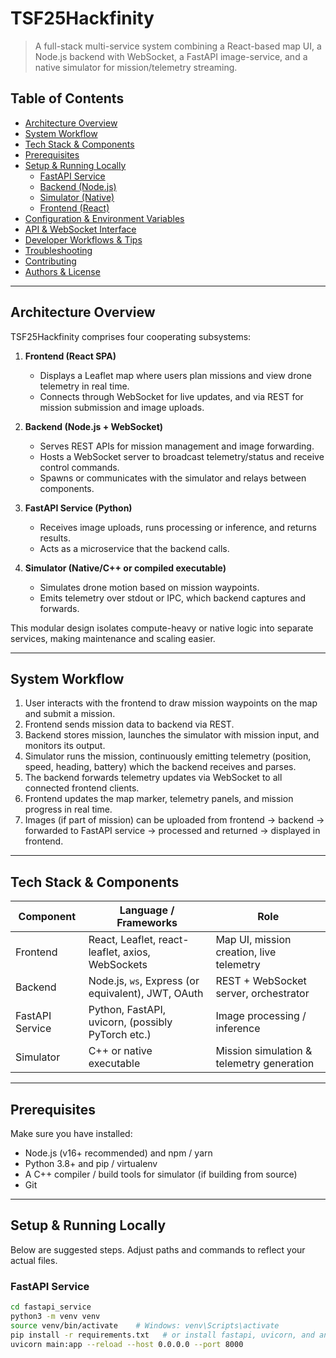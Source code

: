 # TSF25Hackfinity

> A full-stack multi-service system combining a React-based map UI, a Node.js backend with WebSocket, a FastAPI image-service, and a native simulator for mission/telemetry streaming.

## Table of Contents

- [Architecture Overview](#architecture-overview)  
- [System Workflow](#system-workflow)  
- [Tech Stack & Components](#tech-stack--components)  
- [Prerequisites](#prerequisites)  
- [Setup & Running Locally](#setup--running-locally)  
  - [FastAPI Service](#fastapi-service)  
  - [Backend (Node.js)](#backend-nodejs)  
  - [Simulator (Native)](#simulator-native)  
  - [Frontend (React)](#frontend-react)  
- [Configuration & Environment Variables](#configuration--environment-variables)  
- [API & WebSocket Interface](#api--websocket-interface)  
- [Developer Workflows & Tips](#developer-workflows--tips)  
- [Troubleshooting](#troubleshooting)  
- [Contributing](#contributing)  
- [Authors & License](#authors--license)

---

## Architecture Overview

TSF25Hackfinity comprises four cooperating subsystems:

1. **Frontend (React SPA)**  
   - Displays a Leaflet map where users plan missions and view drone telemetry in real time.  
   - Connects through WebSocket for live updates, and via REST for mission submission and image uploads.

2. **Backend (Node.js + WebSocket)**  
   - Serves REST APIs for mission management and image forwarding.  
   - Hosts a WebSocket server to broadcast telemetry/status and receive control commands.  
   - Spawns or communicates with the simulator and relays between components.

3. **FastAPI Service (Python)**  
   - Receives image uploads, runs processing or inference, and returns results.  
   - Acts as a microservice that the backend calls.

4. **Simulator (Native/C++ or compiled executable)**  
   - Simulates drone motion based on mission waypoints.  
   - Emits telemetry over stdout or IPC, which backend captures and forwards.

This modular design isolates compute-heavy or native logic into separate services, making maintenance and scaling easier.

---

## System Workflow

1. User interacts with the frontend to draw mission waypoints on the map and submit a mission.
2. Frontend sends mission data to backend via REST.
3. Backend stores mission, launches the simulator with mission input, and monitors its output.
4. Simulator runs the mission, continuously emitting telemetry (position, speed, heading, battery) which the backend receives and parses.
5. The backend forwards telemetry updates via WebSocket to all connected frontend clients.
6. Frontend updates the map marker, telemetry panels, and mission progress in real time.
7. Images (if part of mission) can be uploaded from frontend → backend → forwarded to FastAPI service → processed and returned → displayed in frontend.

---

## Tech Stack & Components

| Component        | Language / Frameworks                          | Role |
|------------------|-----------------------------------------------|------|
| Frontend         | React, Leaflet, react-leaflet, axios, WebSockets | Map UI, mission creation, live telemetry |
| Backend          | Node.js, `ws`, Express (or equivalent), JWT, OAuth | REST + WebSocket server, orchestrator |
| FastAPI Service  | Python, FastAPI, uvicorn, (possibly PyTorch etc.) | Image processing / inference |
| Simulator        | C++ or native executable                       | Mission simulation & telemetry generation |

---

## Prerequisites

Make sure you have installed:

- Node.js (v16+ recommended) and npm / yarn  
- Python 3.8+ and pip / virtualenv  
- A C++ compiler / build tools for simulator (if building from source)  
- Git  

---

## Setup & Running Locally

Below are suggested steps. Adjust paths and commands to reflect your actual files.

### FastAPI Service

```bash
cd fastapi_service
python3 -m venv venv
source venv/bin/activate    # Windows: venv\Scripts\activate
pip install -r requirements.txt   # or install fastapi, uvicorn, and any ML deps
uvicorn main:app --reload --host 0.0.0.0 --port 8000

